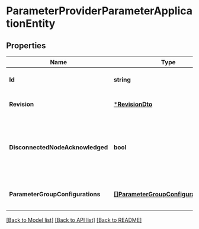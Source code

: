 # ParameterProviderParameterApplicationEntity

## Properties
Name | Type | Description | Notes
------------ | ------------- | ------------- | -------------
**Id** | **string** | The id of the parameter provider. | [optional] [default to null]
**Revision** | [***RevisionDto**](RevisionDTO.md) |  | [optional] [default to null]
**DisconnectedNodeAcknowledged** | **bool** | Acknowledges that this node is disconnected to allow for mutable requests to proceed. | [optional] [default to null]
**ParameterGroupConfigurations** | [**[]ParameterGroupConfigurationEntity**](ParameterGroupConfigurationEntity.md) | Configuration for the fetched Parameter Groups | [optional] [default to null]

[[Back to Model list]](../README.md#documentation-for-models) [[Back to API list]](../README.md#documentation-for-api-endpoints) [[Back to README]](../README.md)

